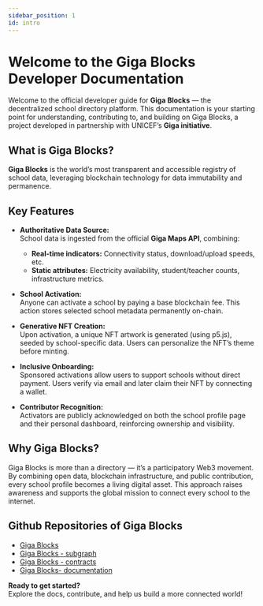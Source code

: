 ```yaml
---
sidebar_position: 1
id: intro
---
```


# Welcome to the Giga Blocks Developer Documentation

Welcome to the official developer guide for **Giga Blocks** — the decentralized school directory platform. This documentation is your starting point for understanding, contributing to, and building on Giga Blocks, a project developed in partnership with UNICEF’s **Giga initiative**.

## What is Giga Blocks?

**Giga Blocks** is the world’s most transparent and accessible registry of school data, leveraging blockchain technology for data immutability and permanence.

## Key Features

- **Authoritative Data Source:**  
  School data is ingested from the official **Giga Maps API**, combining:
  - **Real-time indicators:** Connectivity status, download/upload speeds, etc.
  - **Static attributes:** Electricity availability, student/teacher counts, infrastructure metrics.

- **School Activation:**  
  Anyone can activate a school by paying a base blockchain fee. This action stores selected school metadata permanently on-chain.

- **Generative NFT Creation:**  
  Upon activation, a unique NFT artwork is generated (using p5.js), seeded by school-specific data. Users can personalize the NFT’s theme before minting.

- **Inclusive Onboarding:**  
  Sponsored activations allow users to support schools without direct payment. Users verify via email and later claim their NFT by connecting a wallet.

- **Contributor Recognition:**  
  Activators are publicly acknowledged on both the school profile page and their personal dashboard, reinforcing ownership and visibility.

## Why Giga Blocks?

Giga Blocks is more than a directory — it’s a participatory Web3 movement. By combining open data, blockchain infrastructure, and public contribution, every school profile becomes a living digital asset. This approach raises awareness and supports the global mission to connect every school to the internet.

## Github Repositories of Giga Blocks

- [Giga Blocks](https://github.com/giga-nft2-0/Giga_NFT_2.0)
- [Giga Blocks - subgraph](https://github.com/giga-nft2-0/Giga_NFT_2.0-subgraph)
- [Giga Blocks - contracts](https://github.com/giga-nft2-0/Giga_NFT_2.0-contracts)
- [Giga Blocks- documentation](https://github.com/giga-nft2-0/Giga_Documentation)

**Ready to get started?**  
Explore the docs, contribute, and help us build a more connected world!
